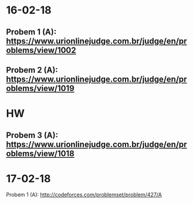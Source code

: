 16-02-18
===
Probem 1 (A): https://www.urionlinejudge.com.br/judge/en/problems/view/1002
---
Probem 2 (A):  https://www.urionlinejudge.com.br/judge/en/problems/view/1019
---
HW
===
Probem 3 (A):  https://www.urionlinejudge.com.br/judge/en/problems/view/1018
---
17-02-18
===
Probem 1 (A): http://codeforces.com/problemset/problem/427/A